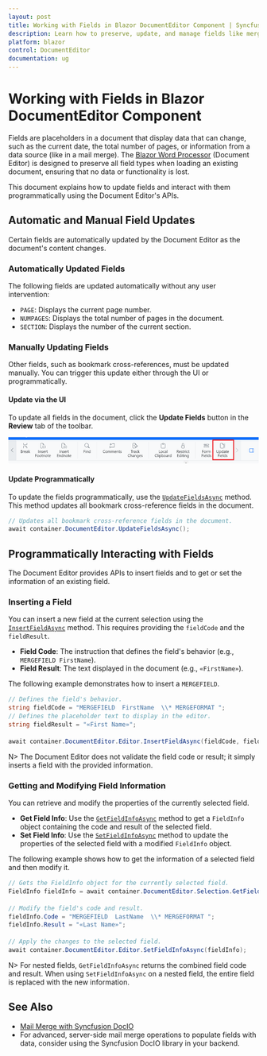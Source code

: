 ```yaml
---
layout: post
title: Working with Fields in Blazor DocumentEditor Component | Syncfusion
description: Learn how to preserve, update, and manage fields like merge fields and page numbers in the Syncfusion Blazor Document Editor component.
platform: blazor
control: DocumentEditor
documentation: ug
---
```


# Working with Fields in Blazor DocumentEditor Component

Fields are placeholders in a document that display data that can change, such as the current date, the total number of pages, or information from a data source (like in a mail merge). The [Blazor Word Processor](https://www.syncfusion.com/blazor-components/blazor-word-processor) (Document Editor) is designed to preserve all field types when loading an existing document, ensuring that no data or functionality is lost.

This document explains how to update fields and interact with them programmatically using the Document Editor's APIs.

## Automatic and Manual Field Updates

Certain fields are automatically updated by the Document Editor as the document's content changes.

### Automatically Updated Fields

The following fields are updated automatically without any user intervention:
*   `PAGE`: Displays the current page number.
*   `NUMPAGES`: Displays the total number of pages in the document.
*   `SECTION`: Displays the number of the current section.

### Manually Updating Fields

Other fields, such as bookmark cross-references, must be updated manually. You can trigger this update either through the UI or programmatically.

#### Update via the UI

To update all fields in the document, click the **Update Fields** button in the **Review** tab of the toolbar.

![The Update Fields button in the Blazor Document Editor toolbar.](images/updatefields.png "Update Bookmark Cross-Reference Field")

#### Update Programmatically

To update the fields programmatically, use the [`UpdateFieldsAsync`](https://help.syncfusion.com/cr/blazor/Syncfusion.Blazor.DocumentEditor.DocumentEditor.html#Syncfusion_Blazor_DocumentEditor_DocumentEditor_UpdateFieldsAsync) method. This method updates all bookmark cross-reference fields in the document.

```csharp
// Updates all bookmark cross-reference fields in the document.
await container.DocumentEditor.UpdateFieldsAsync();
```

## Programmatically Interacting with Fields

The Document Editor provides APIs to insert fields and to get or set the information of an existing field.

### Inserting a Field

You can insert a new field at the current selection using the [`InsertFieldAsync`](https://help.syncfusion.com/cr/blazor/Syncfusion.Blazor.DocumentEditor.EditorModule.html#Syncfusion_Blazor_DocumentEditor_EditorModule_InsertFieldAsync_System_String_System_String_) method. This requires providing the `fieldCode` and the `fieldResult`.

*   **Field Code**: The instruction that defines the field's behavior (e.g., `MERGEFIELD FirstName`).
*   **Field Result**: The text displayed in the document (e.g., `«FirstName»`).

The following example demonstrates how to insert a `MERGEFIELD`.

```csharp
// Defines the field's behavior.
string fieldCode = "MERGEFIELD  FirstName  \\* MERGEFORMAT ";
// Defines the placeholder text to display in the editor.
string fieldResult = "«First Name»";

await container.DocumentEditor.Editor.InsertFieldAsync(fieldCode, fieldResult);
```

N> The Document Editor does not validate the field code or result; it simply inserts a field with the provided information.

### Getting and Modifying Field Information

You can retrieve and modify the properties of the currently selected field.

*   **Get Field Info**: Use the [`GetFieldInfoAsync`](https://help.syncfusion.com/cr/blazor/Syncfusion.Blazor.DocumentEditor.SelectionModule.html#Syncfusion_Blazor_DocumentEditor_SelectionModule_GetFieldInfoAsync) method to get a `FieldInfo` object containing the code and result of the selected field.
*   **Set Field Info**: Use the [`SetFieldInfoAsync`](https://help.syncfusion.com/cr/blazor/Syncfusion.Blazor.DocumentEditor.EditorModule.html#Syncfusion_Blazor_DocumentEditor_EditorModule_SetFieldInfoAsync_Syncfusion_Blazor_DocumentEditor_FieldInfo_) method to update the properties of the selected field with a modified `FieldInfo` object.

The following example shows how to get the information of a selected field and then modify it.

```csharp
// Gets the FieldInfo object for the currently selected field.
FieldInfo fieldInfo = await container.DocumentEditor.Selection.GetFieldInfoAsync();

// Modify the field's code and result.
fieldInfo.Code = "MERGEFIELD  LastName  \\* MERGEFORMAT ";
fieldInfo.Result = "«Last Name»";

// Apply the changes to the selected field.
await container.DocumentEditor.Editor.SetFieldInfoAsync(fieldInfo);
```

N> For nested fields, `GetFieldInfoAsync` returns the combined field code and result. When using `SetFieldInfoAsync` on a nested field, the entire field is replaced with the new information.

## See Also

*   [Mail Merge with Syncfusion DocIO](https://help.syncfusion.com/file-formats/docio/working-with-mail-merge)
*   For advanced, server-side mail merge operations to populate fields with data, consider using the Syncfusion DocIO library in your backend.